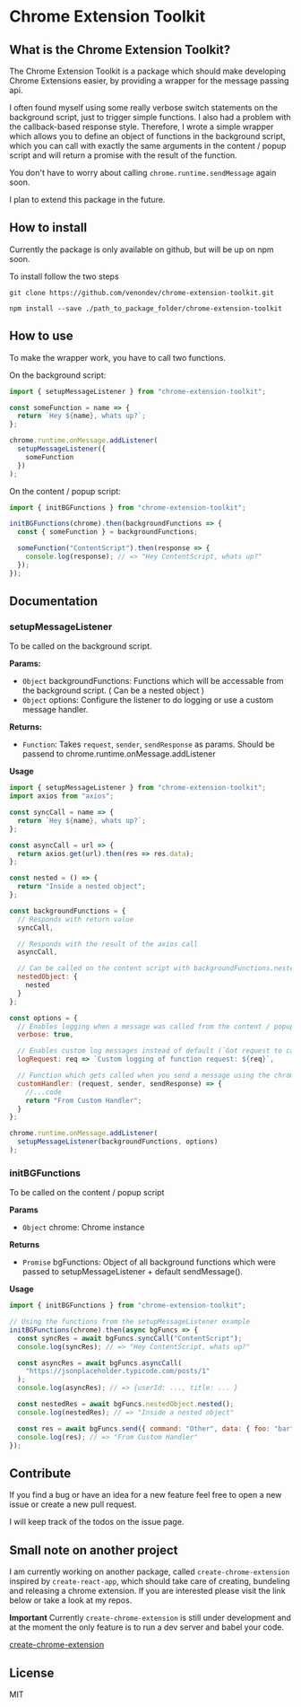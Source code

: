 # Chrome Extension Toolkit

## What is the Chrome Extension Toolkit?

The Chrome Extension Toolkit is a package which should make developing Chrome Extensions easier, by providing a wrapper for the message passing api.

I often found myself using some really verbose switch statements on the background script, just to trigger simple functions. I also had a problem with the callback-based response style. Therefore, I wrote a simple wrapper which allows you to define an object of functions in the background script, which you can call with exactly the same arguments in the content / popup script and will return a promise with the result of the function.

You don't have to worry about calling `chrome.runtime.sendMessage` again soon.

I plan to extend this package in the future.

## How to install

Currently the package is only available on github, but will be up on npm soon.

To install follow the two steps

```
git clone https://github.com/venondev/chrome-extension-toolkit.git
```

```
npm install --save ./path_to_package_folder/chrome-extension-toolkit
```

## How to use

To make the wrapper work, you have to call two functions.

On the background script:

```javascript
import { setupMessageListener } from "chrome-extension-toolkit";

const someFunction = name => {
  return `Hey ${name}, whats up?`;
};

chrome.runtime.onMessage.addListener(
  setupMessageListener({
    someFunction
  })
);
```

On the content / popup script:

```javascript
import { initBGFunctions } from "chrome-extension-toolkit";

initBGFunctions(chrome).then(backgroundFunctions => {
  const { someFunction } = backgroundFunctions;

  someFunction("ContentScript").then(response => {
    console.log(response); // => "Hey ContentScript, whats up?"
  });
});
```

## Documentation

### setupMessageListener

To be called on the background script.

**Params:**

* `Object` backgroundFunctions: Functions which will be accessable from the background script. ( Can be a nested object )
* `Object` options: Configure the listener to do logging or use a custom message handler.

**Returns:**

* `Function`: Takes `request`, `sender`, `sendResponse` as params. Should be passend to chrome.runtime.onMessage.addListener

**Usage**

```javascript
import { setupMessageListener } from "chrome-extension-toolkit";
import axios from "axios";

const syncCall = name => {
  return `Hey ${name}, whats up?`;
};

const asyncCall = url => {
  return axios.get(url).then(res => res.data);
};

const nested = () => {
  return "Inside a nested object";
};

const backgroundFunctions = {
  // Responds with return value
  syncCall,

  // Responds with the result of the axios call
  asyncCall,

  // Can be called on the content script with backgroundFunctions.nestedObject.nested()
  nestedObject: {
    nested
  }
};

const options = {
  // Enables logging when a message was called from the content / popup script
  verbose: true,

  // Enables custom log messages instead of default (`Got request to call a function: ${req}`)
  logRequest: req => `Custom logging of function request: ${req}`,

  // Function which gets called when you send a message using the chrome.runtime.sendMessage
  customHandler: (request, sender, sendResponse) => {
    //...code
    return "From Custom Handler";
  }
};

chrome.runtime.onMessage.addListener(
  setupMessageListener(backgroundFunctions, options)
);
```

### initBGFunctions

To be called on the content / popup script

**Params**

* `Object` chrome: Chrome instance

**Returns**

* `Promise` bgFunctions: Object of all background functions which were passed to setupMessageListener + default sendMessage().

**Usage**

```javascript
import { initBGFunctions } from "chrome-extension-toolkit";

// Using the functions from the setupMessageListener example
initBGFunctions(chrome).then(async bgFuncs => {
  const syncRes = await bgFuncs.syncCall("ContentScript");
  console.log(syncRes); // => "Hey ContentScript, whats up?"

  const asyncRes = await bgFuncs.asyncCall(
    "https://jsonplaceholder.typicode.com/posts/1"
  );
  console.log(asyncRes); // => {userId: ..., title: ... }

  const nestedRes = await bgFuncs.nestedObject.nested();
  console.log(nestedRes); // => "Inside a nested object"

  const res = await bgFuncs.send({ command: "Other", data: { foo: "bar" } });
  console.log(res); // => "From Custom Handler"
});
```

## Contribute

If you find a bug or have an idea for a new feature feel free to open a new issue or create a new pull request.

I will keep track of the todos on the issue page.

## Small note on another project

I am currently working on another package, called `create-chrome-extension` inspired by `create-react-app`, which should take care of creating, bundeling and releasing a chrome extension. If you are interested please visit the link below or take a look at my repos.

**Important**
Currently `create-chrome-extension` is still under development and at the moment the only feature is to run a dev server and babel your code.

[create-chrome-extension](https://github.com/venondev/create-chrome-extension)

## License

MIT
